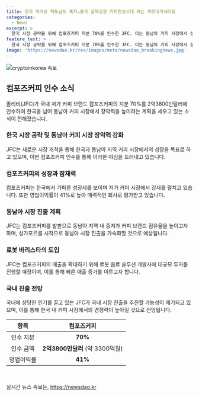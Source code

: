 ```yaml
---
title: 한국 마카오 맥도날드 흑자…중국 골목상권 커피전성시대 여는 까르네기세이팅
categories:
  - News
excerpt: >
  한국 시장 공략을 위해 컴포즈커피 지분 70%를 인수한 JFC. 이는 동남아 커피 시장에서 성장을 위한 전략으로 보인다. 코로나19로 적자를 기록했지만, 성장을 이어가는 JFC는 이번 인수로 한국에서 더 많은 성장을 이룰 것으로 기대된다. 또한, 동남아 시장에서 중저가 커피 브랜드 점유율을 높이기 위한 전략으로 인수를 추진 중. 컴포즈커피로 동남아 중저가 시장을 장악하고, 빠른 매출 확장을 위해 로봇 바리스타를 도입할 계획이다. JFC의 한국 진출 가능성과 관심도 상승 중.
feature_text: >
  한국 시장 공략을 위해 컴포즈커피 지분 70%를 인수한 JFC. 이는 동남아 커피 시장에서 성장을 위한 전략으로 보인다. 코로나19로 적자를 기록했지만, 성장을 이어가는 JFC는 이번 인수로 한국에서 더 많은 성장을 이룰 것으로 기대된다. 또한, 동남아 시장에서 중저가 커피 브랜드 점유율을 높이기 위한 전략으로 인수를 추진 중. 컴포즈커피로 동남아 중저가 시장을 장악하고, 빠른 매출 확장을 위해 로봇 바리스타를 도입할 계획이다. JFC의 한국 진출 가능성과 관심도 상승 중.
image: 'https://newsdao.kr/res/images/meta/newsdao_breakingnews.jpg'
---
```


<p><img src="https://newsdao.kr/res/images/meta/newsdao_breakingnews.jpg" alt="cryptoinkorea 속보" /></p>

<h2 data-ke-size="size26">컴포즈커피 인수 소식</h2>

<p data-ke-size="size16">졸리비(JFC)가 국내 저가 커피 브랜드 컴포즈커피의 지분 70%를 2억3800만달러에 인수하여 한국을 넘어 동남아 커피 시장에서 장악력을 높이려는 계획을 세우고 있는 소식이 전해졌습니다.</p>

<h3 data-ke-size="size24">한국 시장 공략 및 동남아 커피 시장 장악력 강화</h3>

<p data-ke-size="size16">JFC는 새로운 시장 개척을 통해 한국과 동남아 지역 커피 시장에서의 성장을 목표로 하고 있으며, 이번 컴포즈커피 인수를 통해 이러한 야심을 드러내고 있습니다.</p>

<h3 data-ke-size="size24">컴포즈커피의 성장과 잠재력</h3>

<p data-ke-size="size16">컴포즈커피는 한국에서 가파른 성장세를 보이며 저가 커피 시장에서 강세를 펼치고 있습니다. 또한 영업이익률이 41%로 높아 매력적인 회사로 평가받고 있습니다.</p>

<h3 data-ke-size="size24">동남아 시장 진출 계획</h3>

<p data-ke-size="size16">JFC는 컴포즈커피를 발판으로 동남아 지역 내 중저가 커피 브랜드 점유율을 높이고자 하며, 싱가포르를 시작으로 동남아 시장 진출을 가속화할 것으로 예상됩니다.</p>

<h3 data-ke-size="size24">로봇 바리스타의 도입</h3>

<p data-ke-size="size16">JFC는 컴포즈커피의 매출을 확대하기 위해 로봇 음료 솔루션 개발사에 대규모 투자를 진행할 예정이며, 이를 통해 빠른 매출 증가를 이루고자 합니다.</p>

<h3 data-ke-size="size24">국내 진출 전망</h3>

<p data-ke-size="size16">국내에 상당한 인기를 끌고 있는 JFC가 국내 시장 진출을 추진할 가능성이 제기되고 있으며, 이를 통해 한국 내 커피 시장에서의 경쟁력이 높아질 것으로 전망됩니다.</p>

<table>
    <thead>
        <tr>
            <th style="text-align: center;">항목</th>
            <th style="text-align: center;">컴포즈커피</th>
        </tr>
    </thead>
    <tbody>
        <tr>
            <td style="text-align: center;">인수 지분</td>
            <td style="text-align: center;"><b>70%</b></td>
        </tr>
        <tr>
            <td style="text-align: center;">인수 금액</td>
            <td style="text-align: center;"><b>2억3800만달러</b> (약 3300억원)</td>
        </tr>
        <tr>
            <td style="text-align: center;">영업이익률</td>
            <td style="text-align: center;"><b>41%</b></td>
        </tr>
    </tbody>
</table>

<p data-ke-size="size16">&nbsp;</p>
실시간 뉴스 속보는, <a href="https://newsdao.kr" rel="dofollow">https://newsdao.kr</a>


